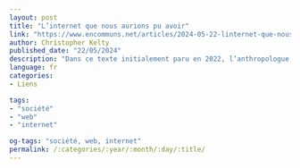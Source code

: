 ```yaml
---
layout: post
title: "L’internet que nous aurions pu avoir"
link: "https://www.encommuns.net/articles/2024-05-22-linternet-que-nous-aurions-pu-avoir/"
author: Christopher Kelty
published_date: "22/05/2024"
description: "Dans ce texte initialement paru en 2022, l’anthropologue du numérique Christopher Kelty revient sur les transformations d’internet et ses promesses brisées. Dans un style singulier et personnel, il raconte comment les ambitions d’ouverture et d’accès à la connaissance, dont il a été à la fois témoin et acteur, ont paradoxalement nourri la clôture autoritaire de l’utopie numérique. Il révèle ainsi cet étrange retournement : comment se fait-il que l’internet que nous aurions pu avoir ait contribué à faire advenir l’internet que nous avons ?"
language: fr
categories:
- Liens

tags:
- "société"
- "web"
- "internet"

og-tags: "société, web, internet"
permalink: /:categories/:year/:month/:day/:title/
---
```

